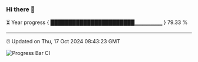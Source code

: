 ### Hi there 👋

⏳ Year progress { ███████████████████████▁▁▁▁▁▁▁ } 79.33 %

---

⏰ Updated on Thu, 17 Oct 2024 08:43:23 GMT

![Progress Bar CI](https://github.com/IshwaranRudhara/GIT-ACTION/workflows/Progress%20Bar%20CI/badge.svg)
